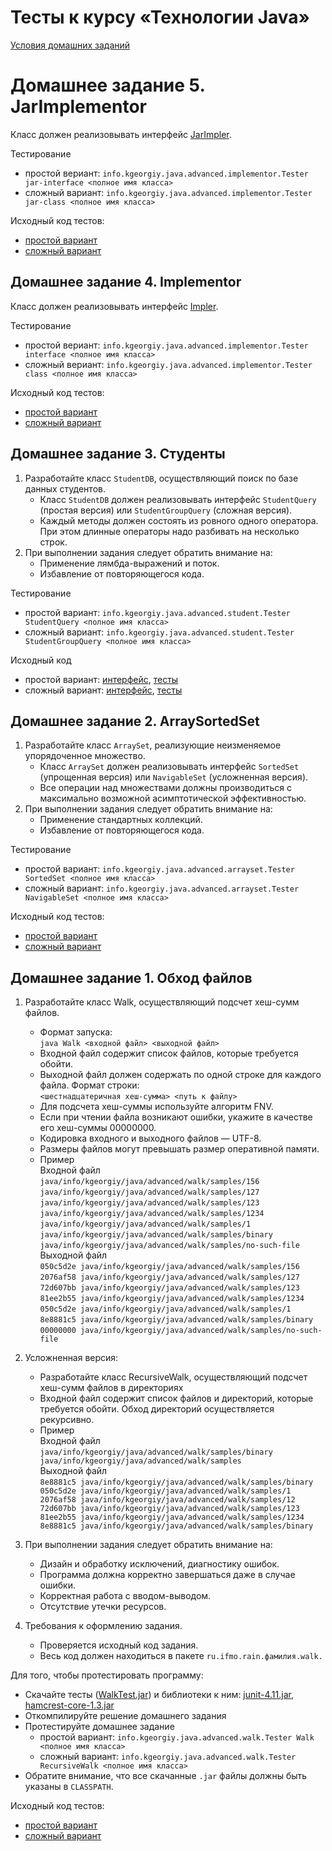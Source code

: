 # Тесты к курсу «Технологии Java»

[Условия домашних заданий](http://www.kgeorgiy.info/courses/java-advanced/homeworks.html)


# Домашнее задание 5. JarImplementor

Класс должен реализовывать интерфейс
[JarImpler](java/info/kgeorgiy/java/advanced/implementor/JarImpler.java).

Тестирование

 * простой вериант:
    ```info.kgeorgiy.java.advanced.implementor.Tester jar-interface <полное имя класса>```
 * сложный вариант:
    ```info.kgeorgiy.java.advanced.implementor.Tester jar-class <полное имя класса>```

Исходный код тестов:

* [простой вариант](java/info/kgeorgiy/java/advanced/implementor/InterfaceJarImplementorTest.java)
* [сложный вариант](java/info/kgeorgiy/java/advanced/implementor/ClassJarImplementorTest.java)


## Домашнее задание 4. Implementor

Класс должен реализовывать интерфейс
[Impler](java/info/kgeorgiy/java/advanced/implementor/Impler.java).

Тестирование

 * простой вериант:
    ```info.kgeorgiy.java.advanced.implementor.Tester interface <полное имя класса>```
 * сложный вериант:
    ```info.kgeorgiy.java.advanced.implementor.Tester class <полное имя класса>```

Исходный код тестов:

* [простой вариант](java/info/kgeorgiy/java/advanced/implementor/InterfaceImplementorTest.java)
* [сложный вариант](java/info/kgeorgiy/java/advanced/implementor/ClassImplementorTest.java)


## Домашнее задание 3. Студенты
1. Разработайте класс `StudentDB`, осуществляющий поиск по базе данных студентов.
    * Класс `StudentDB` должен реализовывать интерфейс `StudentQuery` (простая версия) или `StudentGroupQuery` (сложная версия).
    * Каждый методы должен состоять из ровного одного оператора. При этом длинные операторы надо разбивать на несколько строк.
2. При выполнении задания следует обратить внимание на:
    * Применение лямбда-выражений и поток.
    * Избавление от повторяющегося кода.
    
Тестирование

 * простой вариант:
    ```info.kgeorgiy.java.advanced.student.Tester StudentQuery <полное имя класса>```
 * сложный вариант:
    ```info.kgeorgiy.java.advanced.student.Tester StudentGroupQuery <полное имя класса>```

Исходный код

 * простой вариант:
    [интерфейс](java/info/kgeorgiy/java/advanced/student/StudentQuery.java),
    [тесты](java/info/kgeorgiy/java/advanced/student/StudentQueryFullTest.java)
 * сложный вариант:
    [интерфейс](java/info/kgeorgiy/java/advanced/student/StudentGroupQuery.java),
    [тесты](java/info/kgeorgiy/java/advanced/student/StudentGroupQueryFullTest.java)


## Домашнее задание 2. ArraySortedSet
1. Разработайте класс `ArraySet`, реализующие неизменяемое упорядоченное множество.
    * Класс `ArraySet` должен реализовывать интерфейс `SortedSet` (упрощенная версия) или `NavigableSet` (усложненная версия).
    * Все операции над множествами должны производиться с максимально возможной асимптотической эффективностью.
2. При выполнении задания следует обратить внимание на:
    * Применение стандартных коллекций.
    * Избавление от повторяющегося кода.
    
Тестирование

 * простой вариант:
    ```info.kgeorgiy.java.advanced.arrayset.Tester SortedSet <полное имя класса>```
 * сложный вариант:
    ```info.kgeorgiy.java.advanced.arrayset.Tester NavigableSet <полное имя класса>```

Исходный код тестов:

 * [простой вариант](java/info/kgeorgiy/java/advanced/arrayset/SortedSetTest.java)
 * [сложный вариант](java/info/kgeorgiy/java/advanced/arrayset/NavigableSetTest.java)


## Домашнее задание 1. Обход файлов
1. Разработайте класс Walk, осуществляющий подсчет хеш-сумм файлов.
    * Формат запуска:  
  `java Walk <входной файл> <выходной файл>`
    * Входной файл содержит список файлов, которые требуется обойти.
    * Выходной файл должен содержать по одной строке для каждого файла. Формат строки:  
  `<шестнадцатеричная хеш-сумма> <путь к файлу>`
    * Для подсчета хеш-суммы используйте алгоритм FNV.
    * Если при чтении файла возникают ошибки, укажите в качестве его хеш-суммы 00000000.
    * Кодировка входного и выходного файлов — UTF-8.
    * Размеры файлов могут превышать размер оперативной памяти.
    * Пример  
  Входной файл  
                        `java/info/kgeorgiy/java/advanced/walk/samples/156`    
                        `java/info/kgeorgiy/java/advanced/walk/samples/127`  
                        `java/info/kgeorgiy/java/advanced/walk/samples/123`  
                        `java/info/kgeorgiy/java/advanced/walk/samples/1234`  
                        `java/info/kgeorgiy/java/advanced/walk/samples/1`  
                        `java/info/kgeorgiy/java/advanced/walk/samples/binary`  
                        `java/info/kgeorgiy/java/advanced/walk/samples/no-such-file`  
  Выходной файл  
                        `050c5d2e java/info/kgeorgiy/java/advanced/walk/samples/156`  
                        `2076af58 java/info/kgeorgiy/java/advanced/walk/samples/127`  
                        `72d607bb java/info/kgeorgiy/java/advanced/walk/samples/123`  
                        `81ee2b55 java/info/kgeorgiy/java/advanced/walk/samples/1234`  
                        `050c5d2e java/info/kgeorgiy/java/advanced/walk/samples/1`   
                        `8e8881c5 java/info/kgeorgiy/java/advanced/walk/samples/binary`  
                        `00000000 java/info/kgeorgiy/java/advanced/walk/samples/no-such-file`  
                    
2. Усложненная версия:
    * Разработайте класс RecursiveWalk, осуществляющий подсчет хеш-сумм файлов в директориях
    * Входной файл содержит список файлов и директорий, которые требуется обойти. Обход директорий осуществляется рекурсивно.
    * Пример  
  Входной файл  
                        `java/info/kgeorgiy/java/advanced/walk/samples/binary  
                        java/info/kgeorgiy/java/advanced/walk/samples`    
  Выходной файл  
                        `8e8881c5 java/info/kgeorgiy/java/advanced/walk/samples/binary  
                        050c5d2e java/info/kgeorgiy/java/advanced/walk/samples/1  
                        2076af58 java/info/kgeorgiy/java/advanced/walk/samples/12  
                        72d607bb java/info/kgeorgiy/java/advanced/walk/samples/123  
                        81ee2b55 java/info/kgeorgiy/java/advanced/walk/samples/1234  
                        8e8881c5 java/info/kgeorgiy/java/advanced/walk/samples/binary`  
                    
3. При выполнении задания следует обратить внимание на:
    * Дизайн и обработку исключений, диагностику ошибок.
    * Программа должна корректно завершаться даже в случае ошибки.
    * Корректная работа с вводом-выводом.
    * Отсутствие утечки ресурсов.
4. Требования к оформлению задания.
    * Проверяется исходный код задания.
    * Весь код должен находиться в пакете `ru.ifmo.rain.фамилия.walk.`

Для того, чтобы протестировать программу:

 * Скачайте тесты ([WalkTest.jar](artifacts/WalkTest.jar)) и библиотеки к ним:
    [junit-4.11.jar](lib/junit-4.11.jar), [hamcrest-core-1.3.jar](lib/hamcrest-core-1.3.jar)
 * Откомпилируйте решение домашнего задания
 * Протестируйте домашнее задание
    * простой вариант:
        ```info.kgeorgiy.java.advanced.walk.Tester Walk <полное имя класса>```
    * сложный вариант:
        ```info.kgeorgiy.java.advanced.walk.Tester RecursiveWalk <полное имя класса>```
 * Обратите внимание, что все скачанные `.jar` файлы должны быть указаны в `CLASSPATH`.

Исходный код тестов:

 * [простой вариант](java/info/kgeorgiy/java/advanced/walk/WalkTest.java)
 * [сложный вариант](java/info/kgeorgiy/java/advanced/walk/RecursiveWalkTest.java)
